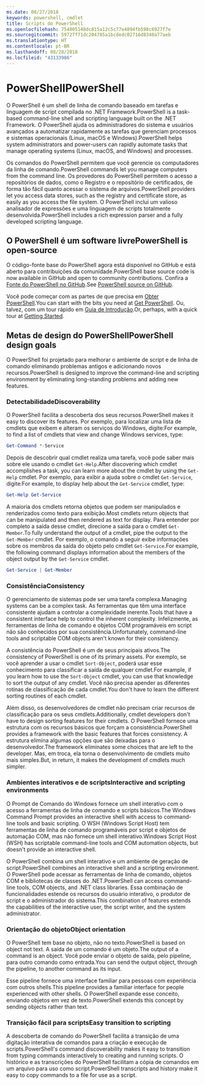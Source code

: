```yaml
---
ms.date: 08/27/2018
keywords: powershell, cmdlet
title: Scripts do PowerShell
ms.openlocfilehash: 754805148dc815a12c5c77e4894fb598c6927f7e
ms.sourcegitcommit: 59727f71dc204785a1bcdedc02716d8340a77aeb
ms.translationtype: HT
ms.contentlocale: pt-BR
ms.lasthandoff: 08/28/2018
ms.locfileid: "43133986"
---
```

# <a name="powershell"></a><span data-ttu-id="05f4f-103">PowerShell</span><span class="sxs-lookup"><span data-stu-id="05f4f-103">PowerShell</span></span>

<span data-ttu-id="05f4f-104">O PowerShell é um shell de linha de comando baseado em tarefas e linguagem de script compilada no .NET Framework.</span><span class="sxs-lookup"><span data-stu-id="05f4f-104">PowerShell is a task-based command-line shell and scripting language built on the .NET Framework.</span></span>
<span data-ttu-id="05f4f-105">O PowerShell ajuda os administradores do sistema e usuários avançados a automatizar rapidamente as tarefas que gerenciam processos e sistemas operacionais (Linux, macOS e Windows).</span><span class="sxs-lookup"><span data-stu-id="05f4f-105">PowerShell helps system administrators and power-users can rapidly automate tasks that manage operating systems (Linux, macOS, and Windows) and processes.</span></span>

<span data-ttu-id="05f4f-106">Os comandos do PowerShell permitem que você gerencie os computadores da linha de comando.</span><span class="sxs-lookup"><span data-stu-id="05f4f-106">PowerShell commands let you manage computers from the command line.</span></span> <span data-ttu-id="05f4f-107">Os provedores do PowerShell permitem o acesso a repositórios de dados, como o Registro e o repositório de certificados, de forma tão fácil quanto acessar o sistema de arquivos.</span><span class="sxs-lookup"><span data-stu-id="05f4f-107">PowerShell providers let you access data stores, such as the registry and certificate store, as easily as you access the file system.</span></span> <span data-ttu-id="05f4f-108">O PowerShell inclui um valioso analisador de expressões e uma linguagem de scripts totalmente desenvolvida.</span><span class="sxs-lookup"><span data-stu-id="05f4f-108">PowerShell includes a rich expression parser and a fully developed scripting language.</span></span>

## <a name="powershell-is-open-source"></a><span data-ttu-id="05f4f-109">O PowerShell é um software livre</span><span class="sxs-lookup"><span data-stu-id="05f4f-109">PowerShell is open-source</span></span>

<span data-ttu-id="05f4f-110">O código-fonte base do PowerShell agora está disponível no GitHub e está aberto para contribuições da comunidade.</span><span class="sxs-lookup"><span data-stu-id="05f4f-110">PowerShell base source code is now available in GitHub and open to community contributions.</span></span>
<span data-ttu-id="05f4f-111">Confira a [Fonte do PowerShell no GitHub](https://github.com/powershell/powershell).</span><span class="sxs-lookup"><span data-stu-id="05f4f-111">See [PowerShell source on GitHub](https://github.com/powershell/powershell).</span></span>

<span data-ttu-id="05f4f-112">Você pode começar com as partes de que precisa em [Obter PowerShell](https://github.com/PowerShell/PowerShell#get-powershell).</span><span class="sxs-lookup"><span data-stu-id="05f4f-112">You can start with the bits you need at [Get PowerShell](https://github.com/PowerShell/PowerShell#get-powershell).</span></span>
<span data-ttu-id="05f4f-113">Ou, talvez, com um tour rápido em [Guia de Introdução](https://github.com/PowerShell/PowerShell/blob/master/docs/learning-powershell).</span><span class="sxs-lookup"><span data-stu-id="05f4f-113">Or, perhaps, with a quick tour at [Getting Started](https://github.com/PowerShell/PowerShell/blob/master/docs/learning-powershell).</span></span>

## <a name="powershell-design-goals"></a><span data-ttu-id="05f4f-114">Metas de design do PowerShell</span><span class="sxs-lookup"><span data-stu-id="05f4f-114">PowerShell design goals</span></span>

<span data-ttu-id="05f4f-115">O PowerShell foi projetado para melhorar o ambiente de script e de linha de comando eliminando problemas antigos e adicionando novos recursos.</span><span class="sxs-lookup"><span data-stu-id="05f4f-115">PowerShell is designed to improve the command-line and scripting environment by eliminating long-standing problems and adding new features.</span></span>

### <a name="discoverability"></a><span data-ttu-id="05f4f-116">Detectabilidade</span><span class="sxs-lookup"><span data-stu-id="05f4f-116">Discoverability</span></span>

<span data-ttu-id="05f4f-117">O PowerShell facilita a descoberta dos seus recursos.</span><span class="sxs-lookup"><span data-stu-id="05f4f-117">PowerShell makes it easy to discover its features.</span></span> <span data-ttu-id="05f4f-118">Por exemplo, para localizar uma lista de cmdlets que exibem e alteram os serviços do Windows, digite:</span><span class="sxs-lookup"><span data-stu-id="05f4f-118">For example, to find a list of cmdlets that view and change Windows services, type:</span></span>

```powershell
Get-Command *-Service
```

<span data-ttu-id="05f4f-119">Depois de descobrir qual cmdlet realiza uma tarefa, você pode saber mais sobre ele usando o cmdlet `Get-Help`.</span><span class="sxs-lookup"><span data-stu-id="05f4f-119">After discovering which cmdlet accomplishes a task, you can learn more about the cmdlet by using the `Get-Help` cmdlet.</span></span> <span data-ttu-id="05f4f-120">Por exemplo, para exibir a ajuda sobre o cmdlet `Get-Service`, digite:</span><span class="sxs-lookup"><span data-stu-id="05f4f-120">For example, to display help about the `Get-Service` cmdlet, type:</span></span>

```powershell
Get-Help Get-Service
```

<span data-ttu-id="05f4f-121">A maioria dos cmdlets retorna objetos que podem ser manipulados e renderizados como texto para exibição.</span><span class="sxs-lookup"><span data-stu-id="05f4f-121">Most cmdlets return objects that can be manipulated and then rendered as text for display.</span></span> <span data-ttu-id="05f4f-122">Para entender por completo a saída desse cmdlet, direcione a saída para o cmdlet `Get-Member`.</span><span class="sxs-lookup"><span data-stu-id="05f4f-122">To fully understand the output of a cmdlet, pipe the output to the `Get-Member` cmdlet.</span></span> <span data-ttu-id="05f4f-123">Por exemplo, o comando a seguir exibe informações sobre os membros da saída do objeto pelo cmdlet `Get-Service`.</span><span class="sxs-lookup"><span data-stu-id="05f4f-123">For example, the following command displays information about the members of the object output by the `Get-Service` cmdlet.</span></span>

```powershell
Get-Service | Get-Member
```

### <a name="consistency"></a><span data-ttu-id="05f4f-124">Consistência</span><span class="sxs-lookup"><span data-stu-id="05f4f-124">Consistency</span></span>

<span data-ttu-id="05f4f-125">O gerenciamento de sistemas pode ser uma tarefa complexa.</span><span class="sxs-lookup"><span data-stu-id="05f4f-125">Managing systems can be a complex task.</span></span> <span data-ttu-id="05f4f-126">As ferramentas que têm uma interface consistente ajudam a controlar a complexidade inerente.</span><span class="sxs-lookup"><span data-stu-id="05f4f-126">Tools that have a consistent interface help to control the inherent complexity.</span></span> <span data-ttu-id="05f4f-127">Infelizmente, as ferramentas de linha de comando e objetos COM programáveis em script não são conhecidos por sua consistência.</span><span class="sxs-lookup"><span data-stu-id="05f4f-127">Unfortunately, command-line tools and scriptable COM objects aren't known for their consistency.</span></span>

<span data-ttu-id="05f4f-128">A consistência do PowerShell é um de seus principais ativos.</span><span class="sxs-lookup"><span data-stu-id="05f4f-128">The consistency of PowerShell is one of its primary assets.</span></span> <span data-ttu-id="05f4f-129">Por exemplo, se você aprender a usar o cmdlet `Sort-Object`, poderá usar esse conhecimento para classificar a saída de qualquer cmdlet.</span><span class="sxs-lookup"><span data-stu-id="05f4f-129">For example, if you learn how to use the `Sort-Object` cmdlet, you can use that knowledge to sort the output of any cmdlet.</span></span> <span data-ttu-id="05f4f-130">Você não precisa apender as diferentes rotinas de classificação de cada cmdlet.</span><span class="sxs-lookup"><span data-stu-id="05f4f-130">You don't have to learn the different sorting routines of each cmdlet.</span></span>

<span data-ttu-id="05f4f-131">Além disso, os desenvolvedores de cmdlet não precisam criar recursos de classificação para os seus cmdlets.</span><span class="sxs-lookup"><span data-stu-id="05f4f-131">Additionally, cmdlet developers don't have to design sorting features for their cmdlets.</span></span> <span data-ttu-id="05f4f-132">O PowerShell fornece uma estrutura com os recursos básicos que forçam a consistência.</span><span class="sxs-lookup"><span data-stu-id="05f4f-132">PowerShell provides a framework with the basic features that forces consistency.</span></span> <span data-ttu-id="05f4f-133">A estrutura elimina algumas opções que são deixadas para o desenvolvedor.</span><span class="sxs-lookup"><span data-stu-id="05f4f-133">The framework eliminates some choices that are left to the developer.</span></span> <span data-ttu-id="05f4f-134">Mas, em troca, ela torna o desenvolvimento de cmdlets muito mais simples.</span><span class="sxs-lookup"><span data-stu-id="05f4f-134">But, in return, it makes the development of cmdlets much simpler.</span></span>

### <a name="interactive-and-scripting-environments"></a><span data-ttu-id="05f4f-135">Ambientes interativos e de scripts</span><span class="sxs-lookup"><span data-stu-id="05f4f-135">Interactive and scripting environments</span></span>

<span data-ttu-id="05f4f-136">O Prompt de Comando do Windows fornece um shell interativo com o acesso a ferramentas de linha de comando e scripts básicos.</span><span class="sxs-lookup"><span data-stu-id="05f4f-136">The Windows Command Prompt provides an interactive shell with access to command-line tools and basic scripting.</span></span> <span data-ttu-id="05f4f-137">O WSH (Windows Script Host) tem ferramentas de linha de comando programáveis por script e objetos de automação COM, mas não fornece um shell interativo.</span><span class="sxs-lookup"><span data-stu-id="05f4f-137">Windows Script Host (WSH) has scriptable command-line tools and COM automation objects, but doesn't provide an interactive shell.</span></span>

<span data-ttu-id="05f4f-138">O PowerShell combina um shell interativo e um ambiente de geração de script.</span><span class="sxs-lookup"><span data-stu-id="05f4f-138">PowerShell combines an interactive shell and a scripting environment.</span></span> <span data-ttu-id="05f4f-139">O PowerShell pode acessar as ferramentas de linha de comando, objetos COM e bibliotecas de classes do .NET.</span><span class="sxs-lookup"><span data-stu-id="05f4f-139">PowerShell can access command-line tools, COM objects, and .NET class libraries.</span></span> <span data-ttu-id="05f4f-140">Essa combinação de funcionalidades estende os recursos do usuário interativo, o produtor de script e o administrador do sistema.</span><span class="sxs-lookup"><span data-stu-id="05f4f-140">This combination of features extends the capabilities of the interactive user, the script writer, and the system administrator.</span></span>

### <a name="object-orientation"></a><span data-ttu-id="05f4f-141">Orientação do objeto</span><span class="sxs-lookup"><span data-stu-id="05f4f-141">Object orientation</span></span>

<span data-ttu-id="05f4f-142">O PowerShell tem base no objeto, não no texto.</span><span class="sxs-lookup"><span data-stu-id="05f4f-142">PowerShell is based on object not text.</span></span> <span data-ttu-id="05f4f-143">A saída de um comando é um objeto.</span><span class="sxs-lookup"><span data-stu-id="05f4f-143">The output of a command is an object.</span></span> <span data-ttu-id="05f4f-144">Você pode enviar o objeto de saída, pelo pipeline, para outro comando como entrada.</span><span class="sxs-lookup"><span data-stu-id="05f4f-144">You can send the output object, through the pipeline, to another command as its input.</span></span>

<span data-ttu-id="05f4f-145">Esse pipeline fornece uma interface familiar para pessoas com experiência com outros shells.</span><span class="sxs-lookup"><span data-stu-id="05f4f-145">This pipeline provides a familiar interface for people experienced with other shells.</span></span> <span data-ttu-id="05f4f-146">O PowerShell expande esse conceito, enviando objetos em vez de texto.</span><span class="sxs-lookup"><span data-stu-id="05f4f-146">PowerShell extends this concept by sending objects rather than text.</span></span>

### <a name="easy-transition-to-scripting"></a><span data-ttu-id="05f4f-147">Transição fácil para scripts</span><span class="sxs-lookup"><span data-stu-id="05f4f-147">Easy transition to scripting</span></span>

<span data-ttu-id="05f4f-148">A descoberta de comando do PowerShell facilita a transição de uma digitação interativa de comandos para a criação e execução de scripts.</span><span class="sxs-lookup"><span data-stu-id="05f4f-148">PowerShell's command discoverability makes it easy to transition from typing commands interactively to creating and running scripts.</span></span> <span data-ttu-id="05f4f-149">O histórico e as transcrições do PowerShell facilitam a cópia de comandos em um arquivo para uso como script.</span><span class="sxs-lookup"><span data-stu-id="05f4f-149">PowerShell transcripts and history make it easy to copy commands to a file for use as a script.</span></span>
